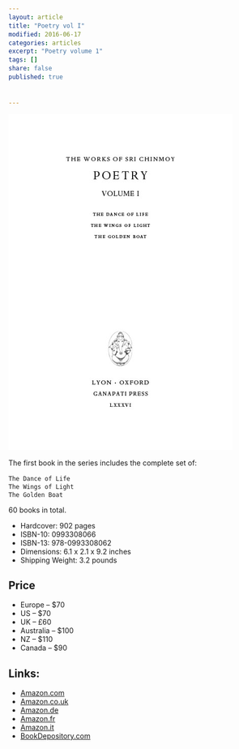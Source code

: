 ```yaml
---
layout: article
title: "Poetry vol I"
modified: 2016-06-17
categories: articles
excerpt: "Poetry volume 1"
tags: []
share: false
published: true


---
```



![Poetry I cover](/images/poetry-1-cover.jpg "poetry 1 cover")



The first book in the series includes the complete set of:

    The Dance of Life
    The Wings of Light
    The Golden Boat

60 books in total.

- Hardcover: 902 pages
- ISBN-10: 0993308066
- ISBN-13: 978-0993308062
- Dimensions: 6.1 x 2.1 x 9.2 inches
- Shipping Weight: 3.2 pounds
 
## Price

- Europe – $70
- US – $70
- UK – £60
- Australia – $100
- NZ – $110
- Canada – $90

## Links:

- [Amazon.com](https://www.amazon.com/dp/0993308066/)
- [Amazon.co.uk](https://www.amazon.co.uk/dp/0993308066/)
- [Amazon.de](https://www.amazon.de/dp/0993308066/)
- [Amazon.fr](https://www.amazon.fr/dp/0993308066/)
- [Amazon.it](https://www.amazon.it/dp/0993308066/)
- [BookDepository.com](http://www.bookdepository.com/Poetry-Vol-I-Sri-Chinmoy/9780993308062)

